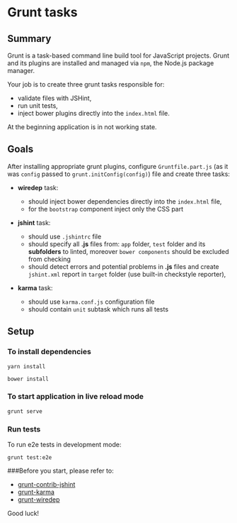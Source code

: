 # Grunt tasks

## Summary
Grunt is a task-based command line build tool for JavaScript projects. Grunt and its plugins are installed and managed via `npm`, the Node.js package manager.

Your job is to create three grunt tasks responsible for:

* validate files with JSHint,
* run unit tests,
* inject bower plugins directly into the `index.html` file.

At the beginning application is in not working state.

## Goals

After installing appropriate grunt plugins, configure `Gruntfile.part.js` (as it was `config` passed to `grunt.initConfig(config)`) file and create three tasks:

* **wiredep** task:

    * should inject bower dependencies directly into the `index.html` file,
    * for the `bootstrap` component inject only the CSS part

* **jshint** task:

    * should use `.jshintrc` file
    * should specify all **.js** files from: `app` folder, `test` folder and its **subfolders** to linted, moreover `bower components` should be excluded from checking
    * should detect errors and potential problems in **.js** files and create `jshint.xml` report in `target` folder (use built-in checkstyle reporter),

* **karma** task:    

    * should use `karma.conf.js` configuration file
    * should contain `unit` subtask which runs all tests
    
## Setup

### To install dependencies 

```
yarn install
```

```
bower install
```

### To start application in live reload mode

    grunt serve
    
### Run tests

To run e2e tests in development mode:

    grunt test:e2e


###Before you start, please refer to:
* [grunt-contrib-jshint](https://github.com/gruntjs/grunt-contrib-jshint)
* [grunt-karma](https://github.com/karma-runner/grunt-karma)
* [grunt-wiredep](https://github.com/stephenplusplus/grunt-wiredep)

Good luck!
